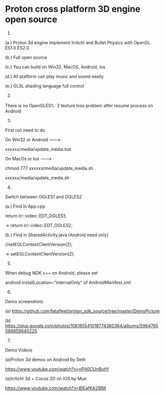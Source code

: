 Proton cross platform 3D engine open source
=================
1.

(a.)
Proton 3d engine implement Irrlicht and Bullet Physics with OpenGL ES1.0 ES2.0

(b.)
Full open source

(c.)
You can build on Win32, MacOS, Android, Ios

(d.)
All platform can play music and sound easily

(e.)
GLSL shading language full control

2.

There is no OpenGLES1、2 texture loss problem after resume process on Android

3.

First run need to do

On Win32 or Android --->

xxxxxx/media/update_media.bat

On MacOs or Ios --->

chmod 777 xxxxxx/media/update_media.sh

xxxxxx/media/update_media.sh

4.

Switch between OGLES1 and OGLES2

(a.) Find in App.cpp

return irr::video::EDT_OGLES1;

-> return irr::video::EDT_OGLES2;

(b.) Find in SharedActivity.java (Android need only)

//setEGLContextClientVersion(2); 

-> setEGLContextClientVersion(2);

5.

When debug NDK c++ on Android, please set

android:installLocation="internalOnly" of AndroidManifest.xml

6.
Demo screenshots

(a) https://github.com/fatalfeel/proton_sdk_source/tree/master/DemoPicture

(b) https://plus.google.com/photos/106185541018774360364/albums/5964765088859640225

7.
Demo Videos

(a)Proton 3d demos on Android by Seth

https://www.youtube.com/watch?v=nP40CUnBohY

(a)Irrlicht 3d + Cocos 2D on IOS by Mun

https://www.youtube.com/watch?v=BIEafKA2IBM